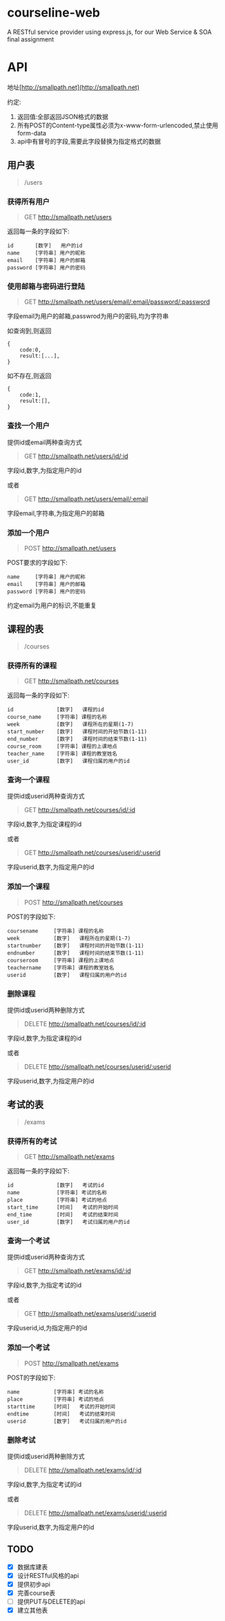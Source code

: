 # courseline-web

A RESTful service provider using express.js, for our Web Service & SOA final assignment

# API

地址[http://smallpath.net](http://smallpath.net)

约定:

1. 返回值:全部返回JSON格式的数据 
2. 所有POST的Content-type属性必须为x-www-form-urlencoded,禁止使用form-data 
3. api中有冒号的字段,需要此字段替换为指定格式的数据 

## 用户表

>/users

### 获得所有用户
> GET http://smallpath.net/users

返回每一条的字段如下:
```
id       [数字]   用户的id
name     [字符串] 用户的昵称
email    [字符串] 用户的邮箱
password [字符串] 用户的密码
```

### 使用邮箱与密码进行登陆

>GET http://smallpath.net/users/email/:email/password/:password

字段email为用户的邮箱,passwrod为用户的密码,均为字符串

如查询到,则返回
```
{
    code:0,
    result:[...],
}
```

如不存在,则返回
```
{
    code:1,
    result:[],
}
```

### 查找一个用户
提供id或email两种查询方式

> GET http://smallpath.net/users/id/:id

字段id,数字,为指定用户的id

或者

> GET http://smallpath.net/users/email/:email

字段email,字符串,为指定用户的邮箱

### 添加一个用户
> POST http://smallpath.net/users

POST要求的字段如下:
```
name     [字符串] 用户的昵称
email    [字符串] 用户的邮箱
password [字符串] 用户的密码
```

约定email为用户的标识,不能重复

## 课程的表

>/courses

### 获得所有的课程

> GET http://smallpath.net/courses

返回每一条的字段如下:
```
id              [数字]   课程的id
course_name     [字符串] 课程的名称
week            [数字]   课程所在的星期(1-7)
start_number    [数字]   课程时间的开始节数(1-11)
end_number      [数字]   课程时间的结束节数(1-11)
course_room     [字符串] 课程的上课地点
teacher_name    [字符串] 课程的教室姓名
user_id         [数字]   课程归属的用户的id
```

### 查询一个课程

提供id或userid两种查询方式

> GET http://smallpath.net/courses/id/:id

字段id,数字,为指定课程的id

或者

> GET http://smallpath.net/courses/userid/:userid

字段userid,数字,为指定用户的id

### 添加一个课程

> POST http://smallpath.net/courses

POST的字段如下:
```
coursename     [字符串] 课程的名称
week           [数字]   课程所在的星期(1-7)
startnumber    [数字]   课程时间的开始节数(1-11)
endnumber      [数字]   课程时间的结束节数(1-11)
courseroom     [字符串] 课程的上课地点
teachername    [字符串] 课程的教室姓名
userid         [数字]   课程归属的用户的id
```

### 删除课程

提供id或userid两种删除方式

> DELETE http://smallpath.net/courses/id/:id

字段id,数字,为指定课程的id

或者

> DELETE http://smallpath.net/courses/userid/:userid

字段userid,数字,为指定用户的id

## 考试的表

>/exams

### 获得所有的考试

> GET http://smallpath.net/exams

返回每一条的字段如下:
```
id              [数字]   考试的id
name            [字符串] 考试的名称
place           [字符串] 考试的地点
start_time      [时间]   考试的开始时间
end_time        [时间]   考试的结束时间
user_id         [数字]   考试归属的用户的id
```

### 查询一个考试

提供id或userid两种查询方式

> GET http://smallpath.net/exams/id/:id

字段id,数字,为指定考试的id

或者

> GET http://smallpath.net/exams/userid/:userid

字段userid,id,为指定用户的id

### 添加一个考试

> POST http://smallpath.net/exams

POST的字段如下:
```
name           [字符串] 考试的名称
place          [字符串] 考试的地点
starttime      [时间]   考试的开始时间
endtime        [时间]   考试的结束时间
userid         [数字]   考试归属的用户的id
```

### 删除考试

提供id或userid两种删除方式

> DELETE http://smallpath.net/exams/id/:id

字段id,数字,为指定考试的id

或者

> DELETE http://smallpath.net/exams/userid/:userid

字段userid,数字,为指定用户的id

## TODO
- [x] 数据库建表
- [x] 设计RESTful风格的api
- [x] 提供初步api
- [x] 完善course表
- [ ] 提供PUT与DELETE的api
- [x] 建立其他表
